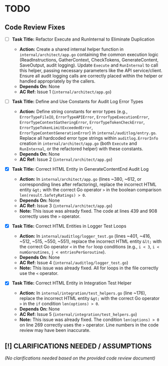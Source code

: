 # TODO

## Code Review Fixes
- [ ] **Task Title:** Refactor Execute and RunInternal to Eliminate Duplication
  - **Action:** Create a shared internal helper function in `internal/architect/app.go` containing the common execution logic (ReadInstructions, GatherContext, CheckTokens, GenerateContent, SaveOutput, audit logging). Update `Execute` and `RunInternal` to call this helper, passing necessary parameters like the API service/client. Ensure all audit logging calls are correctly placed within the helper or handled appropriately by the callers.
  - **Depends On:** None
  - **AC Ref:** Issue 1 (`internal/architect/app.go`)

- [ ] **Task Title:** Define and Use Constants for Audit Log Error Types
  - **Action:** Define string constants for error types (e.g., `ErrorTypeFileIO`, `ErrorTypeAPIError`, `ErrorTypeExecutionError`, `ErrorTypeContextGatheringError`, `ErrorTypeTokenCheckError`, `ErrorTypeTokenLimitExceededError`, `ErrorTypeContentGenerationError`) in `internal/auditlog/entry.go`. Replace all hardcoded error type strings within `auditlog.ErrorInfo` creation in `internal/architect/app.go` (both `Execute` and `RunInternal`, or the refactored helper) with these constants.
  - **Depends On:** None
  - **AC Ref:** Issue 2 (`internal/architect/app.go`)

- [x] **Task Title:** Correct HTML Entity in GenerateContentEnd Audit Log
  - **Action:** In `internal/architect/app.go` (lines ~380, ~612, or corresponding lines after refactoring), replace the incorrect HTML entity `&gt;` with the correct Go operator `>` in the boolean comparison `len(result.SafetyRatings) > 0`.
  - **Depends On:** None
  - **AC Ref:** Issue 3 (`internal/architect/app.go`)
  - **Note:** This issue was already fixed. The code at lines 439 and 908 correctly uses the `>` operator.

- [x] **Task Title:** Correct HTML Entities in Logger Test Loops
  - **Action:** In `internal/auditlog/logger_test.go` (lines ~401, ~416, ~512, ~515, ~550, ~551), replace the incorrect HTML entity `&lt;` with the correct Go operator `<` in the `for` loop conditions (e.g., `i < 3`, `i < numGoroutines`, `j < entriesPerGoroutine`).
  - **Depends On:** None
  - **AC Ref:** Issue 4 (`internal/auditlog/logger_test.go`)
  - **Note:** This issue was already fixed. All for loops in the file correctly use the `<` operator.

- [x] **Task Title:** Correct HTML Entity in Integration Test Helper
  - **Action:** In `internal/integration/test_helpers.go` (line ~176), replace the incorrect HTML entity `&gt;` with the correct Go operator `>` in the `if` condition `len(options) > 0`.
  - **Depends On:** None
  - **AC Ref:** Issue 5 (`internal/integration/test_helpers.go`)
  - **Note:** This issue was already fixed. The condition `len(options) > 0` on line 269 correctly uses the `>` operator. Line numbers in the code review may have been inaccurate.

## [!] CLARIFICATIONS NEEDED / ASSUMPTIONS
*(No clarifications needed based on the provided code review document)*
